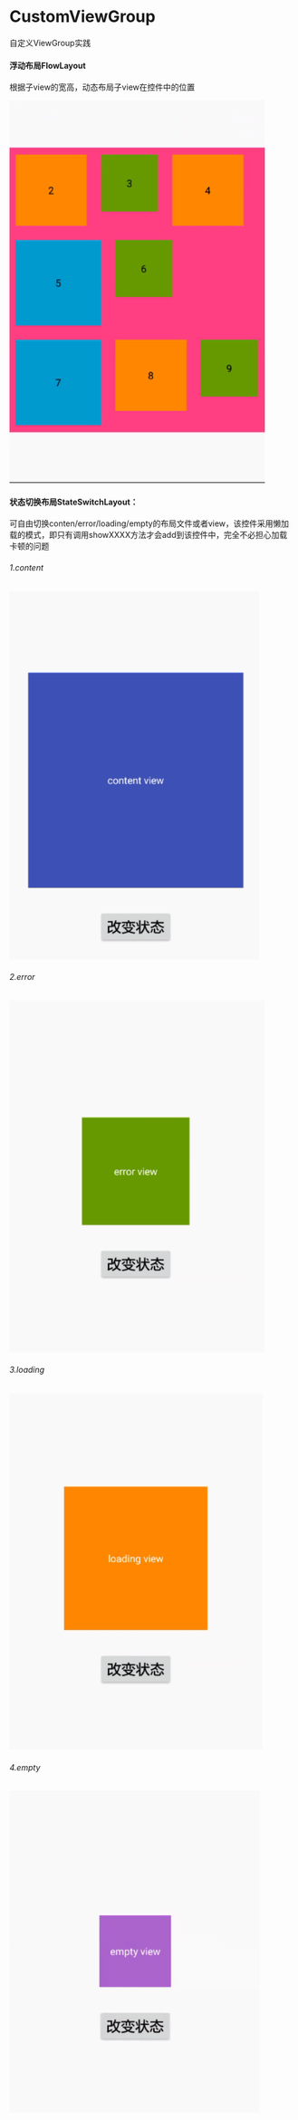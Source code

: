# CustomViewGroup
自定义ViewGroup实践

#### 浮动布局FlowLayout
根据子view的宽高，动态布局子view在控件中的位置

![mahua](./images/FlowLayout.png)


#### 状态切换布局StateSwitchLayout：
可自由切换conten/error/loading/empty的布局文件或者view，该控件采用懒加载的模式，即只有调用showXXXX方法才会add到该控件中，完全不必担心加载卡顿的问题
###### 1.content
![mahua](./images/state_content.png)
###### 2.error
![mahua](./images/state_error.png)
###### 3.loading
![mahua](./images/state_loading.png)
###### 4.empty
![mahua](./images/state_empty.png)